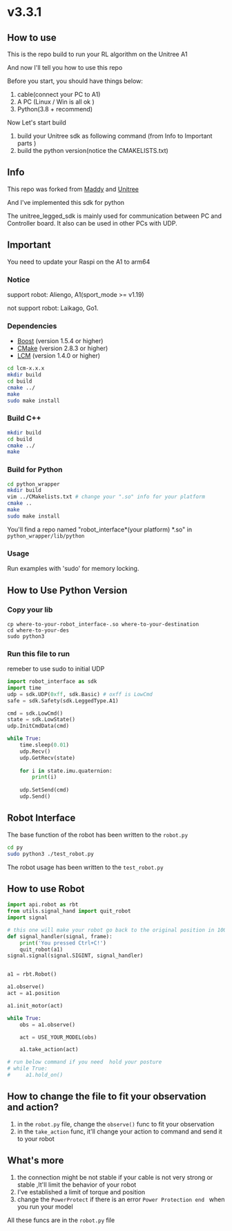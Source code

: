 # v3.3.1

## How to use

This is the repo build to run your RL algorithm on the Unitree A1 

And now I'll tell you how to use this repo 



Before you start, you should have things below:

1. cable(connect your PC to A1)
2. A PC (Linux / Win is all ok )
3. Python(3.8 + recommend)

Now Let's start build

1. build your Unitree sdk as following command (from Info to Important parts )
2. build the python version(notice the CMAKELISTS.txt)

## Info

This repo was forked from [Maddy](https://github.com/Maddy1206/quadruped_py_control) and [Unitree](https://github.com/unitreerobotics/unitree_legged_sdk) 

And I've implemented this sdk for python

The unitree_legged_sdk is mainly used for communication between PC and Controller board.
It also can be used in other PCs with UDP.

## Important 

You need to update your Raspi on the A1 to arm64

### Notice
support robot: Aliengo, A1(sport_mode >= v1.19)

not support robot: Laikago, Go1.

### Dependencies
* [Boost](http://www.boost.org) (version 1.5.4 or higher)
* [CMake](http://www.cmake.org) (version 2.8.3 or higher)
* [LCM](https://lcm-proj.github.io) (version 1.4.0 or higher)
```bash
cd lcm-x.x.x
mkdir build
cd build
cmake ../
make
sudo make install
```

### Build C++
```bash
mkdir build
cd build
cmake ../
make
```

### Build for Python

```bash
cd python_wrapper
mkdir build
vim ../CMakelists.txt # change your ".so" info for your platform
cmake ..
make 
sudo make install
```

You'll find a repo named "robot_interface*(your platform) *.so" in `python_wrapper/lib/python`

### Usage

Run examples with 'sudo' for memory locking.


## How to Use Python Version

### Copy your lib

```bas	
cp where-to-your-robot_interface-.so where-to-your-destination
cd where-to-your-des
sudo python3
```

### Run this file to run

remeber to use sudo to initial UDP

```python
import robot_interface as sdk
import time
udp = sdk.UDP(0xff, sdk.Basic) # oxff is LowCmd
safe = sdk.Safety(sdk.LeggedType.A1)

cmd = sdk.LowCmd()
state = sdk.LowState()
udp.InitCmdData(cmd)

while True:
    time.sleep(0.01)
    udp.Recv()
    udp.GetRecv(state)
    
    for i in state.imu.quaternion:
        print(i)
        
    udp.SetSend(cmd)
    udp.Send()
```



## Robot Interface 

The base function of the robot has been written to the `robot.py`

```sh
cd py
sudo python3 ./test_robot.py
```

The robot usage has been written to the `test_robot.py`

## How to use Robot

```python
import api.robot as rbt
from utils.signal_hand import quit_robot
import signal

# this one will make your robot go back to the original position in 100 * self.dt time
def signal_handler(signal, frame):
    print('You pressed Ctrl+C!')
    quit_robot(a1)
signal.signal(signal.SIGINT, signal_handler)


a1 = rbt.Robot()

a1.observe()
act = a1.position

a1.init_motor(act)

while True:
    obs = a1.observe()

    act = USE_YOUR_MODEL(obs)

    a1.take_action(act)

# run below command if you need  hold your posture
# while True:
#     a1.hold_on()

```

## How to change the file to fit your observation and action?

1. in the `robot.py` file, change the `observe()` func to fit your observation
2. in the `take_action` func, it'll change your action to command and send it to your robot 





## What's more 

1. the connection might be not stable if your cable is not very strong or stable ,It'll limit the behavior of your robot 
2. I've established a limit of torque and position 
3. change the `PowerProtect` if there is an error `Power Protection end ` when you run your model 

All these funcs are in the `robot.py` file 

